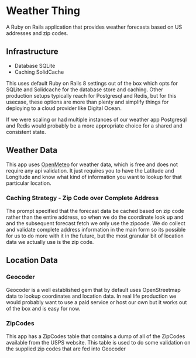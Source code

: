 # Weather Thing

A Ruby on Rails application that provides weather forecasts based on US addresses and zip codes.

## Infrastructure
+ Database SQLite
+ Caching SolidCache

This uses default Ruby on Rails 8 settings out of the box which opts for SQLite and Solidcache for the database store and caching. Other production setups typically reach for Postgresql and Redis, but for this usecase, these options are more than plenty and simplify things for deploying to a cloud provider like Digital Ocean. 

If we were scaling or had multiple instances of our weather app Postgresql and Redis would probably be a more appropriate choice for a shared and consistent state.

## Weather Data
This app uses [OpenMeteo](https://open-meteo.com/en/docs) for weather data, which is free and does not require any api validation. It just requires you to have the Latitude and Longitude and know what kind of information you want to lookup for that particular location.

### Caching Strategy - Zip Code over Complete Address
The prompt specified that the forecast data be cached based on zip code rather than the entire address, so when we do the coordinate look up and and the subsequent forecast fetch we only use the zipcode. We do collect and validate complete address information in the main form so its possible for us to do more with it in the future, but the most granular bit of location data we actually use is the zip code.

## Location Data
### Geocoder
Geocoder is a well established gem that by default uses OpenStreetmap data to lookup coordinates and location data. In real life production we would probably want to use a paid service or host our own but it works out of the box and is easy for now. 

### ZipCodes
This app has a ZipCodes table that contains a dump of all of the ZipCodes available from the USPS website. This table is used to do some validation on the supplied zip codes that are fed into Geocoder



